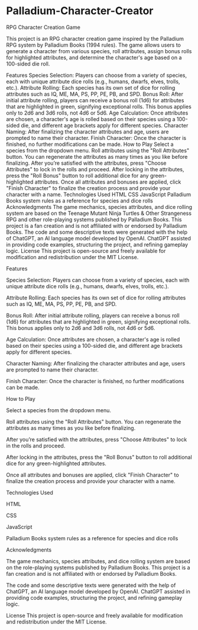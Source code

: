 #
# Palladium-Character-Creator
RPG Character Creation Game 

This project is an RPG character creation game inspired by the Palladium RPG system by Palladium Books (1994 rules). The game allows users to generate a character from various species, roll attributes, assign bonus rolls for highlighted attributes, and determine the character's age based on a 100-sided die roll.

Features Species Selection: Players can choose from a variety of species, each with unique attribute dice rolls (e.g., humans, dwarfs, elves, trolls, etc.). Attribute Rolling: Each species has its own set of dice for rolling attributes such as IQ, ME, MA, PS, PP, PE, PB, and SPD. Bonus Roll: After initial attribute rolling, players can receive a bonus roll (1d6) for attributes that are highlighted in green, signifying exceptional rolls. This bonus applies only to 2d6 and 3d6 rolls, not 4d6 or 5d6. Age Calculation: Once attributes are chosen, a character's age is rolled based on their species using a 100-sided die, and different age brackets apply for different species. Character Naming: After finalizing the character attributes and age, users are prompted to name their character. Finish Character: Once the character is finished, no further modifications can be made. How to Play Select a species from the dropdown menu. Roll attributes using the "Roll Attributes" button. You can regenerate the attributes as many times as you like before finalizing. After you’re satisfied with the attributes, press "Choose Attributes" to lock in the rolls and proceed. After locking in the attributes, press the "Roll Bonus" button to roll additional dice for any green-highlighted attributes. Once all attributes and bonuses are applied, click "Finish Character" to finalize the creation process and provide your character with a name. Technologies Used HTML CSS JavaScript Palladium Books system rules as a reference for species and dice rolls Acknowledgments The game mechanics, species attributes, and dice rolling system are based on the Teenage Mutant Ninja Turtles & Other Strangeness RPG and other role-playing systems published by Palladium Books. This project is a fan creation and is not affiliated with or endorsed by Palladium Books. The code and some descriptive texts were generated with the help of ChatGPT, an AI language model developed by OpenAI. ChatGPT assisted in providing code examples, structuring the project, and refining gameplay logic. License This project is open-source and freely available for modification and redistribution under the MIT License.

Features

Species Selection: Players can choose from a variety of species, each with unique attribute dice rolls (e.g., humans, dwarfs, elves, trolls, etc.).

Attribute Rolling: Each species has its own set of dice for rolling attributes such as IQ, ME, MA, PS, PP, PE, PB, and SPD.

Bonus Roll: After initial attribute rolling, players can receive a bonus roll (1d6) for attributes that are highlighted in green, signifying exceptional rolls. This bonus applies only to 2d6 and 3d6 rolls, not 4d6 or 5d6.

Age Calculation: Once attributes are chosen, a character's age is rolled based on their species using a 100-sided die, and different age brackets apply for different species.

Character Naming: After finalizing the character attributes and age, users are prompted to name their character.

Finish Character: Once the character is finished, no further modifications can be made.

How to Play

Select a species from the dropdown menu.

Roll attributes using the "Roll Attributes" button. You can regenerate the attributes as many times as you like before finalizing.

After you’re satisfied with the attributes, press "Choose Attributes" to lock in the rolls and proceed.

After locking in the attributes, press the "Roll Bonus" button to roll additional dice for any green-highlighted attributes.

Once all attributes and bonuses are applied, click "Finish Character" to finalize the creation process and provide your character with a name.

Technologies Used

HTML

CSS

JavaScript

Palladium Books system rules as a reference for species and dice rolls

Acknowledgments

The game mechanics, species attributes, and dice rolling system are based on the role-playing systems published by Palladium Books. This project is a fan creation and is not affiliated with or endorsed by Palladium Books.

The code and some descriptive texts were generated with the help of ChatGPT, an AI language model developed by OpenAI. ChatGPT assisted in providing code examples, structuring the project, and refining gameplay logic.

License This project is open-source and freely available for modification and redistribution under the MIT License.
